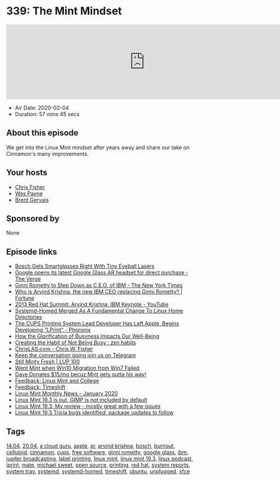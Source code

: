 # 339: The Mint Mindset

<iframe src="https://player.fireside.fm/v2/RUkczH-V+LGDsE62Z?theme=dark" width="740" height="200" frameborder="0" scrolling="no"></iframe>

* Air Date: 2020-02-04
* Duration: 57 mins 45 secs

## About this episode

We get into the Linux Mint mindset after years away and share our take on Cinnamon's many improvements.

## Your hosts
* [Chris Fisher](https://linuxunplugged.com/hosts/chrislas)
* [Wes Payne](https://linuxunplugged.com/hosts/wes)
* [Brent Gervais](https://linuxunplugged.com/guests/brentgervais)

## Sponsored by

None



## Episode links

  * [Bosch Gets Smartglasses Right With Tiny Eyeball Lasers](https://spectrum.ieee.org/tech-talk/consumer-electronics/gadgets/bosch-ar-smartglasses-tiny-eyeball-lasers "Bosch Gets Smartglasses Right With Tiny Eyeball Lasers")
  * [Google opens its latest Google Glass AR headset for direct purchase - The Verge](https://www.theverge.com/2020/2/4/21121472/google-glass-2-enterprise-edition-for-sale-directly-online "Google opens its latest Google Glass AR headset for direct purchase - The Verge")
  * [Ginni Rometty to Step Down as C.E.O. of IBM - The New York Times](https://www.nytimes.com/2020/01/30/technology/ginni-rometty-ibm-ceo.html "Ginni Rometty to Step Down as C.E.O. of IBM - The New York Times")
  * [Who is Arvind Krishna, the new IBM CEO replacing Ginni Rometty? | Fortune](https://fortune.com/2020/02/03/ibm-ceo-arvind-krishna-what-you-need-to-know/ "Who is Arvind Krishna, the new IBM CEO replacing Ginni Rometty? | Fortune")
  * [2013 Red Hat Summit: Arvind Krishna, IBM Keynote - YouTube](https://www.youtube.com/watch?v=FuBzXGbELbI "2013 Red Hat Summit: Arvind Krishna, IBM Keynote - YouTube")
  * [Systemd-Homed Merged As A Fundamental Change To Linux Home Directories](https://www.phoronix.com/scan.php?page=news_item&px=Systemd-Homed-Merged "Systemd-Homed Merged As A Fundamental Change To Linux Home Directories")
  * [The CUPS Printing System Lead Developer Has Left Apple, Begins Developing “LPrint” - Phoronix](https://www.phoronix.com/scan.php?page=news_item&px=CUPS-Lead-Developer-Leaves-APPL "The CUPS Printing System Lead Developer Has Left Apple, Begins Developing “LPrint” - Phoronix")
  * [How the Glorification of Busyness Impacts Our Well-Being](https://www.verywellmind.com/how-the-glorification-of-busyness-impacts-our-well-being-4175360 "How the Glorification of Busyness Impacts Our Well-Being")
  * [Creating the Habit of Not Being Busy : zen habits](https://zenhabits.net/not-busy/ "Creating the Habit of Not Being Busy : zen habits")
  * [ChrisLAS.com - Chris W. Fisher](https://chrislas.com/ "ChrisLAS.com - Chris W. Fisher")
  * [Keep the conversation going join us on Telegram](https://jupiterbroadcasting.com/telegram "Keep the conversation going join us on Telegram")
  * [Still Minty Fresh | LUP 100](https://www.jupiterbroadcasting.com/84862/still-minty-fresh-lup-100/ "Still Minty Fresh | LUP 100")
  * [Went Mint when Win10 Migration from Win7 Failed](https://twitter.com/auwalup/status/1224216326169939968?s=20 "Went Mint when Win10 Migration from Win7 Failed")
  * [Dave Donates $15/mo becuz Mint gets outta his way!](https://twitter.com/CRDCNDave/status/1224433819027042304?s=20 "Dave Donates $15/mo becuz Mint gets outta his way!")
  * [Feedback: Linux Mint and College](https://slexy.org/view/s2x9r6BRlE "Feedback: Linux Mint and College")
  * [Feedback: Timeshift](https://slexy.org/view/s2fWN1oi92 "Feedback: Timeshift")
  * [Linux Mint Monthly News – January 2020](https://blog.linuxmint.com/?p=3858 "Linux Mint Monthly News – January 2020")
  * [Linux Mint 19.3 is out, GIMP is not included by default](https://winaero.com/blog/linux-19-3-is-out-gimp-is-not-included-by-default/ "Linux Mint 19.3 is out, GIMP is not included by default")
  * [Linux Mint 19.3: My review - mostly great with a few issues](https://www.hamishmb.com/blog/linux-mint-19-3-review/ "Linux Mint 19.3: My review - mostly great with a few issues")
  * [Linux Mint 19.3 Tricia bugs identified; package updates to follow](https://www.fosslinux.com/25941/linux-mint-19-3-tricia-bugs-identified-package-updates-to-follow.htm "Linux Mint 19.3 Tricia bugs identified; package updates to follow")



## Tags

[14.04](https://linuxunplugged.com/tags/14.04), [20.04](https://linuxunplugged.com/tags/20.04), [a cloud guru](https://linuxunplugged.com/tags/a%20cloud%20guru), [apple](https://linuxunplugged.com/tags/apple), [ar](https://linuxunplugged.com/tags/ar), [arvind krishna](https://linuxunplugged.com/tags/arvind%20krishna), [bosch](https://linuxunplugged.com/tags/bosch), [burnout](https://linuxunplugged.com/tags/burnout), [celluloid](https://linuxunplugged.com/tags/celluloid), [cinnamon](https://linuxunplugged.com/tags/cinnamon), [cups](https://linuxunplugged.com/tags/cups), [free software](https://linuxunplugged.com/tags/free%20software), [ginni rometty](https://linuxunplugged.com/tags/ginni%20rometty), [google glass](https://linuxunplugged.com/tags/google%20glass), [ibm](https://linuxunplugged.com/tags/ibm), [jupiter broadcasting](https://linuxunplugged.com/tags/jupiter%20broadcasting), [label printing](https://linuxunplugged.com/tags/label%20printing), [linux mint](https://linuxunplugged.com/tags/linux%20mint), [linux mint 19.3](https://linuxunplugged.com/tags/linux%20mint%2019.3), [linux podcast](https://linuxunplugged.com/tags/linux%20podcast), [lprint](https://linuxunplugged.com/tags/lprint), [mate](https://linuxunplugged.com/tags/mate), [michael sweet](https://linuxunplugged.com/tags/michael%20sweet), [open source](https://linuxunplugged.com/tags/open%20source), [printing](https://linuxunplugged.com/tags/printing), [red hat](https://linuxunplugged.com/tags/red%20hat), [system reports](https://linuxunplugged.com/tags/system%20reports), [system tray](https://linuxunplugged.com/tags/system%20tray), [systemd](https://linuxunplugged.com/tags/systemd), [systemd-homed](https://linuxunplugged.com/tags/systemd-homed), [timeshift](https://linuxunplugged.com/tags/timeshift), [ubuntu](https://linuxunplugged.com/tags/ubuntu), [unplugged](https://linuxunplugged.com/tags/unplugged), [xfce](https://linuxunplugged.com/tags/xfce)